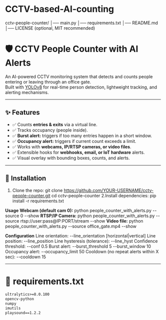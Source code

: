 # CCTV-based-AI-counting
cctv-people-counter/
│── main.py
│── requirements.txt
│── README.md
│── LICENSE   (optional, MIT recommended)

# 🛡️ CCTV People Counter with AI Alerts

An AI-powered CCTV monitoring system that detects and counts people entering or leaving through an office gate.  
Built with [YOLOv8](https://github.com/ultralytics/ultralytics) for real-time person detection, lightweight tracking, and alerting mechanisms.

---

## ✨ Features
- ✅ Counts **entries & exits** via a virtual line.
- ✅ Tracks occupancy (people inside).
- ✅ **Burst alert:** triggers if too many entries happen in a short window.
- ✅ **Occupancy alert:** triggers if current count exceeds a limit.
- ✅ Works with **webcams, IP/RTSP cameras, or video files**.
- ✅ Extensible hooks for **webhooks, email, or IoT hardware** alerts.
- ✅ Visual overlay with bounding boxes, counts, and alerts.

---

## 🚀 Installation

1. Clone the repo:
   git clone https://github.com/YOUR-USERNAME/cctv-people-counter.git
   cd cctv-people-counter
2.Install dependencies:
pip install -r requirements.txt

**Usage**
**Webcam (default cam 0):**
python people_counter_with_alerts.py --source 0 --show
**RTSP/IP Camera:**
python people_counter_with_alerts.py --source rtsp://user:pass@IP:PORT/stream --show
**Video file:**
python people_counter_with_alerts.py --source office_gate.mp4 --show

**Configuration**
Line orientation: --line_orientation [horizontal|vertical]
Line position: --line_position <y or x>
Line hysteresis (tolerance): --line_hyst <pixels>
Confidence threshold: --conf 0.5
Burst alert: --burst_threshold 5 --burst_window 10
Occupancy alert: --occupancy_limit 50
Cooldown (no repeat alerts within X sec): --cooldown 15


---

# 📄 requirements.txt
```txt
ultralytics>=8.0.100
opencv-python
numpy
imutils
playsound==1.2.2

